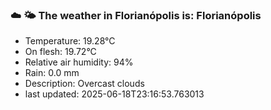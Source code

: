 ### ☁️ 🌤️  The weather in Florianópolis is: Florianópolis

- Temperature: 19.28°C
- On flesh: 19.72°C
- Relative air humidity: 94%
- Rain: 0.0 mm
- Description: Overcast clouds
- last updated: 2025-06-18T23:16:53.763013
